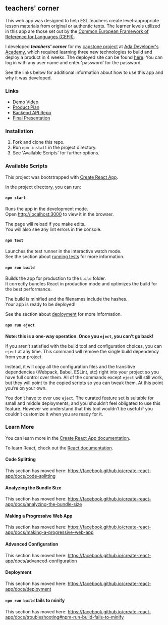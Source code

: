 ## teachers' corner
This web app was designed to help ESL teachers create level-appropriate lesson materials from original or authentic texts. The learner levels utilized in this app are those set out by the [Common European Framework of Reference for Languages (CEFR)](https://www.coe.int/en/web/common-european-framework-reference-languages/table-1-cefr-3.3-common-reference-levels-global-scale).

I developed _**teachers' corner**_ for my [capstone project](https://github.com/Ada-C10/capstone) at [Ada Developer's Academy](https://www.adadevelopersacademy.org/), which required learning three new technologies to build and deploy a product in 4 weeks. The deployed site can be found [here](https://www.esl-teachers-corner.com). You can log in with any user name and enter 'password' for the password.

See the links below for additional information about how to use this app and why it was developed.

### Links
- [Demo Video](https://drive.google.com/file/d/1dea2YaIUDkbqPv-jG7sjPcfZMN1Y17Em/view?usp=sharing)
- [Product Plan](https://gist.github.com/valgidzi/e037125c8837582d2210fecd686c9555)
- [Backend API Repo](https://github.com/valgidzi/aws-capstone-backend)
- [Final Presentation](https://docs.google.com/presentation/d/e/2PACX-1vTpgkRBOeK0xTDHuPom7tVmaXhq6Qss1ogIvHlEAFZghKgFtRJ6Ep9M0Un5tplXUoNs0-VTWZDgld-S/pub?start=false&loop=false&delayms=3000)

### Installation
1. Fork and clone this repo.
2. Run `npm install` in the project directory.
3. See 'Available Scripts' for further options.

### Available Scripts

This project was bootstrapped with [Create React App](https://github.com/facebook/create-react-app).

In the project directory, you can run:

#### `npm start`

Runs the app in the development mode.<br>
Open [http://localhost:3000](http://localhost:3000) to view it in the browser.

The page will reload if you make edits.<br>
You will also see any lint errors in the console.

#### `npm test`

Launches the test runner in the interactive watch mode.<br>
See the section about [running tests](https://facebook.github.io/create-react-app/docs/running-tests) for more information.

#### `npm run build`

Builds the app for production to the `build` folder.<br>
It correctly bundles React in production mode and optimizes the build for the best performance.

The build is minified and the filenames include the hashes.<br>
Your app is ready to be deployed!

See the section about [deployment](https://facebook.github.io/create-react-app/docs/deployment) for more information.

#### `npm run eject`

**Note: this is a one-way operation. Once you `eject`, you can’t go back!**

If you aren’t satisfied with the build tool and configuration choices, you can `eject` at any time. This command will remove the single build dependency from your project.

Instead, it will copy all the configuration files and the transitive dependencies (Webpack, Babel, ESLint, etc) right into your project so you have full control over them. All of the commands except `eject` will still work, but they will point to the copied scripts so you can tweak them. At this point you’re on your own.

You don’t have to ever use `eject`. The curated feature set is suitable for small and middle deployments, and you shouldn’t feel obligated to use this feature. However we understand that this tool wouldn’t be useful if you couldn’t customize it when you are ready for it.

### Learn More

You can learn more in the [Create React App documentation](https://facebook.github.io/create-react-app/docs/getting-started).

To learn React, check out the [React documentation](https://reactjs.org/).

#### Code Splitting

This section has moved here: https://facebook.github.io/create-react-app/docs/code-splitting

#### Analyzing the Bundle Size

This section has moved here: https://facebook.github.io/create-react-app/docs/analyzing-the-bundle-size

#### Making a Progressive Web App

This section has moved here: https://facebook.github.io/create-react-app/docs/making-a-progressive-web-app

#### Advanced Configuration

This section has moved here: https://facebook.github.io/create-react-app/docs/advanced-configuration

#### Deployment

This section has moved here: https://facebook.github.io/create-react-app/docs/deployment

#### `npm run build` fails to minify

This section has moved here: https://facebook.github.io/create-react-app/docs/troubleshooting#npm-run-build-fails-to-minify
